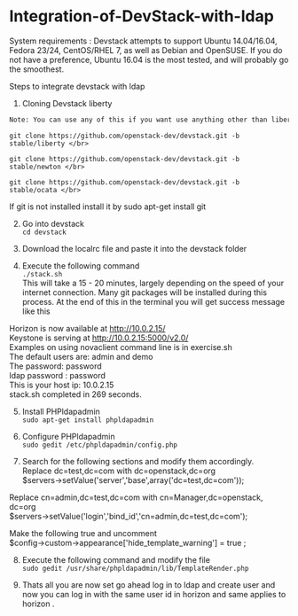 # Integration-of-DevStack-with-ldap </br>

System requirements :  Devstack attempts to support Ubuntu 14.04/16.04, Fedora 23/24, CentOS/RHEL 7, as well as Debian and OpenSUSE.
 If you do not have a preference, Ubuntu 16.04 is the most tested, and will probably go the smoothest.

Steps to integrate devstack with ldap </br>

1) Cloning Devstack liberty </br>
```sh
Note: You can use any of this if you want use anything other than liberty you should change it correspondingly in the localrc file also.
```

`git clone https://github.com/openstack-dev/devstack.git -b stable/liberty </br>`

`git clone https://github.com/openstack-dev/devstack.git -b stable/newton </br>`

`git clone https://github.com/openstack-dev/devstack.git -b stable/ocata </br>`

If git is not installed install it by sudo apt-get install git </br>

2) Go into devstack </br>
`cd devstack` </br>

3) Download the localrc file and paste it into the devstack folder </br>

4) Execute the following command </br>
`./stack.sh` </br>
This will take a 15 - 20 minutes, largely depending on the speed of your internet connection. Many git  packages will be installed during this process. At the end of this in the terminal you will get success message like this </br>

Horizon is now available at http://10.0.2.15/ </br>
Keystone is serving at http://10.0.2.15:5000/v2.0/ </br>
Examples on using novaclient command line is in exercise.sh </br>
The default users are: admin and demo </br>
The password: password </br>
ldap password : password </br>
This is your host ip: 10.0.2.15 </br>
stack.sh completed in 269 seconds. </br>


5) Install PHPldapadmin </br>
`sudo apt-get install phpldapadmin`

6) Configure PHPldapadmin </br>
`sudo gedit /etc/phpldapadmin/config.php` </br>

7) Search for the following sections and modify them accordingly. </br>
Replace dc=test,dc=com with dc=openstack,dc=org </br>
$servers->setValue('server','base',array('dc=test,dc=com')); </br>

Replace cn=admin,dc=test,dc=com with cn=Manager,dc=openstack, dc=org </br>
$servers->setValue('login','bind_id','cn=admin,dc=test,dc=com'); </br>

Make the following true and uncomment </br>
$config->custom->appearance['hide_template_warning'] = true ;</br>

8) Execute the following command and modify the file </br>
`sudo gedit /usr/share/phpldapadmin/lib/TemplateRender.php` </br>

9) Thats all you are now set go ahead log in to ldap and create user and now you can log in with the same user id in horizon and same applies to horizon .</br>
